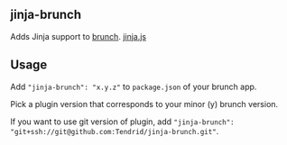 ## jinja-brunch
Adds Jinja support to
[brunch](http://brunch.io).
[jinja.js](https://github.com/ericclemmons/jinja.js)

## Usage
Add `"jinja-brunch": "x.y.z"` to `package.json` of your brunch app.

Pick a plugin version that corresponds to your minor (y) brunch version.

If you want to use git version of plugin, add
`"jinja-brunch": "git+ssh://git@github.com:Tendrid/jinja-brunch.git"`.
